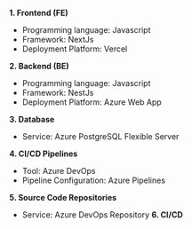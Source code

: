 **1. Frontend (FE)**
- Programming language: Javascript
- Framework: NextJs
- Deployment Platform: Vercel

**2. Backend (BE)**
- Programming language: Javascript
- Framework: NestJs
- Deployment Platform: Azure Web App

**3. Database**
- Service: Azure PostgreSQL Flexible Server

**4. CI/CD Pipelines**
- Tool: Azure DevOps
- Pipeline Configuration: Azure Pipelines

**5. Source Code Repositories**
- Service: Azure DevOps Repository
**6. CI/CD**